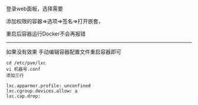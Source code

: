 登录web面板，选择需要

添加权限的容器=>选项=>签名=>打开嵌套，

重启后容器运行Docker不会再报错

---
如果没有效果 手动编辑容器配置文件重启容器即可
```
cd /etc/pve/lxc
vi 机器号.conf
添加三行

lxc.apparmor.profile: unconfined
lxc.cgroup.devices.allow: a
lxc.cap.drop:

```


